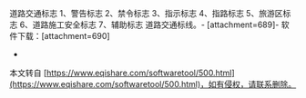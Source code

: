 道路交通标志 1、警告标志 2、禁令标志 3、指示标志 4、指路标志 5、旅游区标志 6、道路施工安全标志 7、辅助标志 道路交通标线。-
\[attachment=689\]-
软件下载：\[attachment=690\]

-

本文转自 [https://www.eqishare.com/softwaretool/500.html](https://www.eqishare.com/softwaretool/500.html)，如有侵权，请联系删除。
